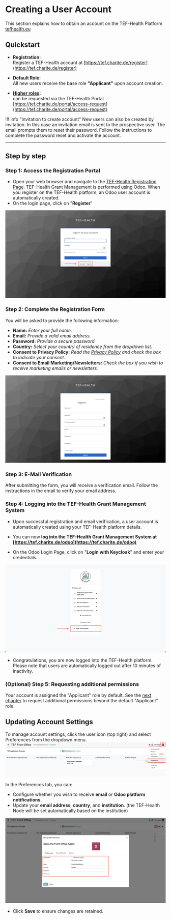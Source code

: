 # Creating a User Account

This section explains how to obtain an account on the TEF-Health Platform [tefhealth.eu](https://tefhealth.eu)

## Quickstart

- **Registration:**  
  Register a TEF-Health account at [https://tef.charite.de/register](https://tef.charite.de/register)

- **Default Role:**  
  All new users receive the base role **"Applicant"** upon account creation. 

- **[Higher roles](permissions.md):**  
  can be requested via the TEF-Health Portal [https://tef.charite.de/portal/access-request](https://tef.charite.de/portal/access-request)
  
!!! info "Invitation to create account"
    New users can also be created by invitation. In this case an invitation email is sent to the prospective user. The email prompts them to reset their password. Follow the instructions to complete the password reset and activate the account.

---

## Step by step

### Step 1: Access the Registration Portal
- Open your web browser and navigate to the [TEF-Health Registration Page](https://tef.charite.de/register). TEF-Health Grant Management is performed using Odoo. When you register on the TEF-Health platform, an Odoo user account is automatically created.
- On the login page, click on "**Register**"

![Registration Keycloak](img/registration-keycloak.png)

### Step 2: Complete the Registration Form
You will be asked to provide the following information:  
   
- **Name:** *Enter your full name.*  
- **Email:** *Provide a valid email address.*  
- **Password:** *Provide a secure password.*   
- **Country:** *Select your country of residence from the dropdown list.*  
- **Consent to Privacy Policy:** *Read the [Privacy Policy](https://tefhealth.eu/privacy-policy) and check the box to indicate your consent.*  
- **Consent to Email Marketing/Newsletters:** *Check the box if you wish to receive marketing emails or newsletters.*  

![Registration Keycloak 2](img/registration-keycloak-2.png)

### Step 3: E-Mail Verification
After submitting the form, you will receive a verification email. Follow the instructions in the email to verify your email address. 

### Step 4: Logging into the TEF-Health Grant Management System
- Upon successful registration and email verification, a user account is automatically created using your TEF-Health platform details.   
   
- You can now **log into the TEF-Health Grant Management System at [https://tef.charite.de/odoo](https://tef.charite.de/odoo)**

- On the Odoo Login Page, click on "**Login with Keycloak**" and enter your credentials.

![Registration Keycloak 3](img/registration-keycloak-3.png)

- Congratulations, you are now logged into the TEF-Health platform. Please note that users are automatically logged out after 10 minutes of inactivity.

### (Optional) Step 5: Requesting additional permissions
Your account is assigned the "Applicant" role by default. See the [next chapter](permissions.md) to request additional permissions beyond the default "Applicant" role.


## Updating Account Settings

To manage account settings, click the user icon (top right) and select Preferences from the dropdown menu.
![Account Preferences](img/account-management.png)

In the Preferences tab, you can:

- Configure whether you wish to receive **email** or **Odoo platform notifications**.  
- Update your **email address**, **country**, and **institution**.  (the TEF-Health Node will be set automatically based on the institution)

![Account Preferences](img/account-settings.png) 
 
- Click **Save** to ensure changes are retained.  